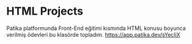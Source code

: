 # HTML Projects
Patika platformunda Front-End eğitimi kısmında HTML konusu boyunca verilmiş ödevleri bu klasörde topladım.
https://app.patika.dev/sYecliX
